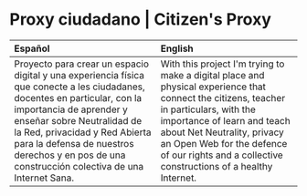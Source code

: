 # Proxy ciudadano | Citizen's Proxy

|Español|English|
|:-----|:----|
|Proyecto para crear un espacio digital y una experiencia física que conecte a les ciudadanes, docentes en particular, con la importancia de aprender y enseñar sobre Neutralidad de la Red, privacidad y Red Abierta para la defensa de nuestros derechos y en pos de una construcción colectiva de una Internet Sana.|With this project I'm trying to make a digital place and physical experience that connect the citizens, teacher in particulars, with the importance of learn and teach about Net Neutrality, privacy an Open Web for the defence of our rights and a collective constructions of a healthy Internet.|

